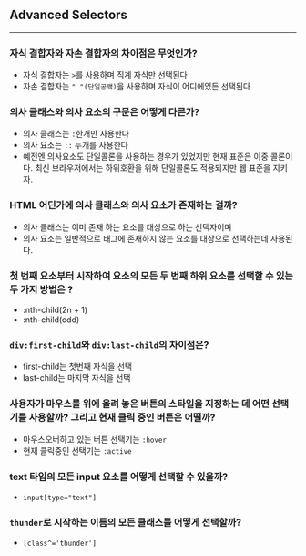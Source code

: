 ## Advanced Selectors
---
### 자식 결합자와 자손 결합자의 차이점은 무엇인가?
- 자식 결합자는 `>`를 사용하며 직계 자식만 선택된다
- 자손 결합자는 `" "(단일공백)`을 사용하며 자식이 어디에있든 선택된다

### 의사 클래스와 의사 요소의 구문은 어떻게 다른가?
- 의사 클래스는 `:`한개만 사용한다
- 의사 요소는 `::` 두개를 사용한다
- 예전엔 의사요소도 단일콜론을 사용하는 경우가 있었지만 현재 표준은 이중 콜론이다. 최신 브라우저에서는 하위호환을 위해 단일콜론도 적용되지만 웹 표준을 지키자.

### HTML 어딘가에 의사 클래스와 의사 요소가 존재하는 걸까?
- 의사 클래스는 이미 존재 하는 요소를 대상으로 하는 선택자이며
- 의사 요소는 일반적으로 태그에 존재하지 않는 요소를 대상으로 선택하는데 사용된다.
### 첫 번째 요소부터 시작하여 요소의 모든 두 번째 하위 요소를 선택할 수 있는 두 가지 방법은 ?
- :nth-child(2n + 1)
- :nth-child(odd)
### `div:first-child`와 `div:last-child`의 차이점은?
- first-child는 첫번째 자식을 선택
- last-child는 마지막 자식을 선택
### 사용자가 마우스를 위에 올려 놓은 버튼의 스타일을 지정하는 데 어떤 선택기를 사용할까? 그리고 현재 클릭 중인 버튼은 어떨까?
- 마우스오버하고 있는 버튼 선택기는 `:hover`
- 현재 클릭중인 선택기는 `:active`

### text 타입의 모든 input 요소를 어떻게 선택할 수 있을까?
- `input[type="text"]`

### `thunder`로 시작하는 이름의 모든 클래스를 어떻게 선택할까?
- `[class^='thunder']`

